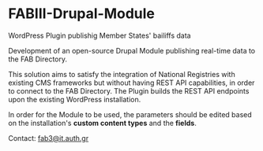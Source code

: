 # FABIII-Drupal-Module

WordPress Plugin publishig Member States' bailiffs data

Development of an open-source Drupal Module publishing real-time data to the FAB Directory. 

This solution aims to satisfy the integration of National Registries with existing CMS frameworks but without having REST API capabilities, in order to connect to the FAB Directory. The Plugin builds the REST API endpoints upon the existing WordPress installation.

In order for the Module to be used, the parameters should be edited based on the installation's **custom content types** and the **fields**.

Contact: fab3@it.auth.gr
